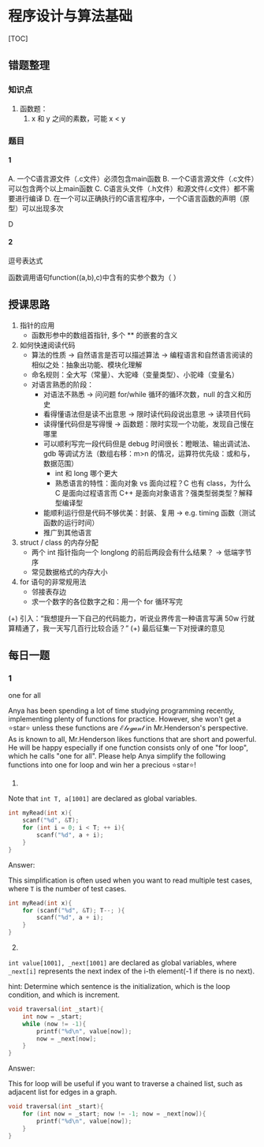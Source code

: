 # 程序设计与算法基础

[TOC]

## 错题整理

### 知识点

1. 函数题：
    1. x 和 y 之间的素数，可能 x < y


### 题目

#### 1

A. 一个C语言源文件（.c文件）必须包含main函数
B. 一个C语言源文件（.c文件）可以包含两个以上main函数
C. C语言头文件（.h文件）和源文件(.c文件）都不需要进行编译
D. 在一个可以正确执行的C语言程序中，一个C语言函数的声明（原型）可以出现多次

D

#### 2

逗号表达式

函数调用语句function((a,b),c)中含有的实参个数为（ ）

## 授课思路

1. 指针的应用
    - 函数形参中的数组首指针, 多个 ** 的嵌套的含义
2. 如何快速阅读代码
    - 算法的性质 -> 自然语言是否可以描述算法 -> 编程语言和自然语言阅读的相似之处：抽象出功能、模块化理解
    - 命名规则：全大写（常量）、大驼峰（变量类型）、小驼峰（变量名）
    - 对语言熟悉的阶段：
        - 对语法不熟悉 -> 问问题 for/while 循环的循环次数，null 的含义和历史
        - 看得懂语法但是读不出意思 -> 限时读代码段说出意思 -> 读项目代码
        - 读得懂代码但是写得慢 -> 函数题：限时实现一个功能，发现自己慢在哪里
        - 可以顺利写完一段代码但是 debug 时间很长：瞪眼法、输出调试法、gdb 等调试方法（数组右移：m>n 的情况，运算符优先级：或和与，数据范围）
            - int 和 long 哪个更大
            - 熟悉语言的特性：面向对象 vs 面向过程？C 也有 class，为什么 C 是面向过程语言而 C++ 是面向对象语言？强类型弱类型？解释型编译型
        - 能顺利运行但是代码不够优美：封装、复用 -> e.g. timing 函数（测试函数的运行时间）
        - 推广到其他语言
3. struct / class 的内存分配
    - 两个 int 指针指向一个 longlong 的前后两段会有什么结果？ -> 低端字节序
    - 常见数据格式的内存大小
4. for 语句的非常规用法
    - 邻接表存边
    - 求一个数字的各位数字之和：用一个 for 循环写完

(+) 引入：“我想提升一下自己的代码能力，听说业界传言一种语言写满 50w 行就算精通了，我一天写几百行比较合适？”
(+) 最后征集一下对授课的意见


## 每日一题

### 1 

one for all

Anya has been spending a lot of time studying programming recently, implementing plenty of functions for practice. However, she won't get a :star:star:star: unless these functions are $\mathcal{Elegant}$ in Mr.Henderson's perspective. As is known to all, Mr.Henderson likes functions that are short and powerful. He will be happy especially if one function consists only of one "for loop", which he calls "one for all". Please help Anya simplify the following functions into one for loop and win her a precious :star:star:star:!

1.

Note that `int T, a[1001]` are declared as global variables.

```c
int myRead(int x){
    scanf("%d", &T);
    for (int i = 0; i < T; ++ i){
        scanf("%d", a + i);
    }
}
```

Answer:

This simplification is often used when you want to read multiple test cases, where `T` is the number of test cases.

```c
int myRead(int x){
    for (scanf("%d", &T); T--; ){
        scanf("%d", a + i);
    }
}
```

2. 

`int value[1001], _next[1001]` are declared as global variables, where `_next[i]` represents the next index of the i-th element(-1 if there is no next).

hint: Determine which sentence is the initialization, which is the loop condition, and which is increment.

```c
void traversal(int _start){
    int now = _start;
    while (now != -1){
        printf("%d\n", value[now]);
        now = _next[now];
    }
}
```

Answer:

This for loop will be useful if you want to traverse a chained list, such as adjacent list for edges in a graph.

```c
void traversal(int _start){
    for (int now = _start; now != -1; now = _next[now]){
        printf("%d\n", value[now]);
    }
}
```